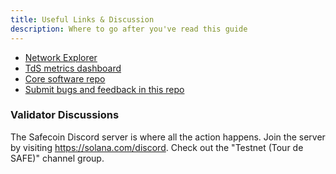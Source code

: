 ```yaml
---
title: Useful Links & Discussion
description: Where to go after you've read this guide
---
```


- [Network Explorer](http://explorer.solana.com/)
- [TdS metrics dashboard](https://metrics.safecoin.org:3000/d/monitor-edge/cluster-telemetry-edge?refresh=1m&from=now-15m&to=now&var-testnet=tds)
- [Core software repo](https://github.com/solana-labs/solana)
- [Submit bugs and feedback in this repo](https://github.com/solana-labs/solana/issues)

### Validator Discussions

The Safecoin Discord server is where all the action happens. Join the server by
visiting https://solana.com/discord. Check out the "Testnet (Tour de SAFE)" channel
group.
